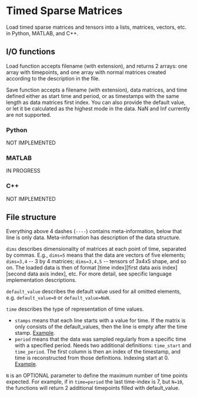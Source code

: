 # Timed Sparse Matrices

Load timed sparse matrices and tensors into a lists, matrices, vectors, etc. in Python, MATLAB, and C++.


## I/O functions

Load function accepts filename (with extension), and returns 2 arrays: one array with timepoints, and one array with normal matrices created according to the description in the file.

Save function accepts a filename (with extension), data matrices, and time defined either as start time and period, or as timestamps with the same length as data matrices first index. You can also provide the default value, or let it be calculated as the highest mode in the data. NaN and Inf currently are not supported.

### Python

NOT IMPLEMENTED

### MATLAB

IN PROGRESS

### C++

NOT IMPLEMENTED

## File structure

Everything above 4 dashes (`----`) contains meta-information, below that line is only data. Meta-information has description of the data structure.

`dims` describes dimensionality of matrices at each point of time, separated by commas. E.g., `dims=5` means that the data are vectors of five elements; `dims=3,4` -- 3 by 4 matrices; `dims=3,4,5` -- tensors of 3x4x5 shape, and so on. The loaded data is then of format [time index][first data axis index][second data axis index], etc. For more detail, see specific language implementation descriptions.

`default_value` describes the default value used for all omitted elements, e.g. `default_value=0` or `default_value=NaN`.

`time` describes the type of representation of time values. 

* `stamps` means that each line starts with a value for time. If the matrix is only consists of the default_values, then the line is empty after the time stamp. [Example](./example_stamps_file.tsm).
* `period` means that the data was sampled regularly from a specific time with a specified period. Needs two additional definitions: `time_start` and `time_period`. The first column is then an index of the timestamp, and time is reconstructed from those definitions. Indexing start at 0. [Example](./example_period_file.tsm).

`N` is an OPTIONAL parameter to define the maximum number of time points expected. For example, if in `time=period` the last time-index is 7, but `N=10`, the functions will return 2 additional timepoints filled with default_value.
